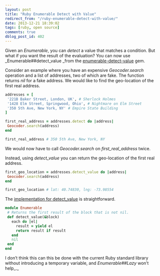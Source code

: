 ```yaml
---
layout: post
title: "Ruby Enumerable Detect with Value"
redirect_from: "/ruby-enumerable-detect-with-value/"
date: 2013-12-21 18:39:02
tags: [ruby, open source]
comments: true
dblog_post_id: 402
---
```

Given an _Enumerable_, you can _detect_ a value that matches a condition. But what if you want the result of the evaluation? You can now use _Enumerable##detect_value _from the [enumerable-detect-value](https://github.com/dblock/enumerable-detect-value) gem.

Consider an example where you have an expensive _Geocoder.search_ operation and a list of addresses, two of which are fake. The function returns _nil_ for a fake address. We would like to find the geo-location of the first real address.

```ruby
addresses = [
 '221B Baker Street, London, UK', # Sherlock Holmes
 '1428 Elm Street, Springwood, Ohio', # Nightmare on Elm Street
 '350 5th Ave, New York, NY' # Empire State Building
]

first_real_address = addresses.detect do |address|
 Geocoder.search(address)
end

first_real_address # 350 5th Ave, New York, NY
```

We would now have to call _Geocoder.search_ on _first_real_address_ twice.

Instead, using _detect_value_ you can return the geo-location of the first real address.

```ruby
first_geo_location = addresses.detect_value do |address|
 Geocoder.search(address)
end

first_geo_location # lat: 40.74830, lng: -73.98554
```

The [implementation for detect_value](https://github.com/dblock/enumerable-detect-value/blob/master/lib/enumerable-detect-value.rb) is straightforward.

```ruby
module Enumerable
 # Returns the first result of the block that is not nil.
 def detect_value(&block)
   each do |el|
     result = yield el
     return result if result
   end
   nil
 end
end
```

I don’t think this can this be done with the current Ruby standard library without introducing a temporary variable, and _Enumerable##Lazy_ won’t help_._
